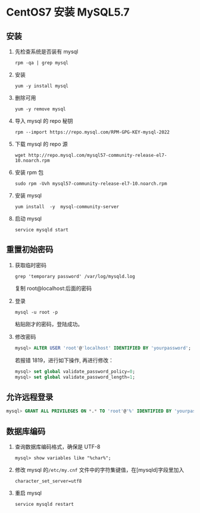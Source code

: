 # CentOS7 安装 MySQL5.7

## 安装

1. 先检查系统是否装有 mysql

   ```shell
   rpm -qa | grep mysql
   ```

2. 安装

   <!--这里执行安装命令是无效的，因为centos-7默认是Mariadb，所以执行以下命令只是更新Mariadb数据库-->

   ```
   yum -y install mysql
   ```

3. 删除可用

   ```
   yum -y remove mysql
   ```

4. 导入 mysql 的 repo 秘钥

   ```
   rpm --import https://repo.mysql.com/RPM-GPG-KEY-mysql-2022
   ```

5. 下载 mysql 的 repo 源

   ```
   wget http://repo.mysql.com/mysql57-community-release-el7-10.noarch.rpm
   ```

6. 安装 rpm 包

   ```
   sudo rpm -Uvh mysql57-community-release-el7-10.noarch.rpm
   ```

7. 安装 mysql

   ```
   yum install  -y  mysql-community-server
   ```

8. 启动 mysql

   ```
   service mysqld start
   ```

## 重置初始密码

1. 获取临时密码

   ```shell
   grep 'temporary password' /var/log/mysqld.log
   ```

   复制 root@localhost:后面的密码

2. 登录

   ```shell
   mysql -u root -p
   ```

   粘贴刚才的密码，登陆成功。

3. 修改密码

   ```sql
   mysql> ALTER USER 'root'@'localhost' IDENTIFIED BY 'yourpassword';
   ```

   若报错 1819，进行如下操作, 再进行修改：

   ```sql
   mysql> set global validate_password_policy=0;
   mysql> set global validate_password_length=1;
   ```

## 允许远程登录

```sql
mysql> GRANT ALL PRIVILEGES ON *.* TO 'root'@'%' IDENTIFIED BY 'yourpassword' WITH GRANT OPTION;
```

## 数据库编码

1. 查询数据库编码格式，确保是 UTF-8

   ```
   mysql> show variables like "%char%";
   ```

2. 修改 mysql 的`/etc/my.cnf` 文件中的字符集键值，在[mysqld]字段里加入

   ```
   character_set_server=utf8
   ```

3. 重启 mysql

   ```
   service mysqld restart
   ```
